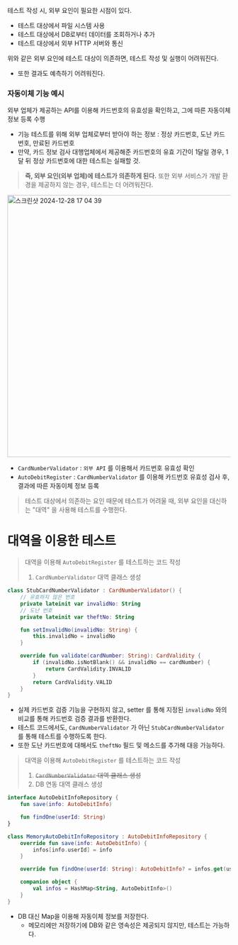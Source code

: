 테스트 작성 시, 외부 요인이 필요한 시점이 있다.
- 테스트 대상에서 파일 시스템 사용
- 테스트 대상에서 DB로부터 데이터를 조회하거나 추가
- 테스트 대상에서 외부 HTTP 서버와 통신

위와 같은 외부 요인에 테스트 대상이 의존하면, 테스트 작성 및 실행이 어려워진다.
- 또한 결과도 예측하기 어려워진다.

### 자동이체 기능 예시
외부 업체가 제공하는 API를 이용해 카드번호의 유효성을 확인하고, 그에 따른 자동이체 정보 등록 수행
- 기능 테스트를 위해 외부 업체로부터 받아야 하는 정보 : 정상 카드번호, 도난 카드번호, 만료된 카드번호
- 만약, 카드 정보 검사 대행업체에서 제공해준 카드번호의 유효 기간이 1달일 경우, 1달 뒤 정상 카드번호에 대한 테스트는 실패할 것.

> **즉, 외부 요인(외부 업체)에 테스트가 의존하게 된다.**
> 또한 외부 서비스가 개발 환경을 제공하지 않는 경우, 테스트는 더 어려워진다.

<img width="591" alt="스크린샷 2024-12-28 17 04 39" src="https://github.com/user-attachments/assets/cd465ba1-fc62-4d6e-96fa-8b44ec1ea4e3" />

- `CardNumberValidator` : `외부 API` 를 이용해서 카드번호 유효성 확인
- `AutoDebitRegister` : `CardNumberValidator` 를 이용해 카드번호 유효성 검사 후, 결과에 따른 자동이체 정보 등록

> 테스트 대상에서 의존하는 요인 때문에 테스트가 어려울 때, 외부 요인을 대신하는 "대역" 을 사용해 테스트를 수행한다.

# 대역을 이용한 테스트
> 대역을 이용해 `AutoDebitRegister` 를 테스트하는 코드 작성
> 1. `CardNumberValidator` 대역 클래스 생성

```kotlin
class StubCardNumberValidator : CardNumberValidator() {
    // 유효하지 않은 번호
    private lateinit var invalidNo: String
    // 도난 번호
    private lateinit var theftNo: String

    fun setInvalidNo(invalidNo: String) {
        this.invalidNo = invalidNo
    }

    override fun validate(cardNumber: String): CardValidity {
        if (invalidNo.isNotBlank() && invalidNo == cardNumber) {
            return CardValidity.INVALID
        }
        return CardValidity.VALID
    }
}
```
- 실제 카드번호 검증 기능을 구현하지 않고, setter 를 통해 지정된 `invalidNo` 와의 비교를 통해 카드번호 검증 결과를 반환한다.
- 테스트 코드에서도, `CardNumberValidator` 가 아닌 `StubCardNumberValidator` 를 통해 테스트를 수행하도록 한다.
- 또한 도난 카드번호에 대해서도 `theftNo` 필드 및 메소드를 추가해 대응 가능하다.


> 대역을 이용해 `AutoDebitRegister` 를 테스트하는 코드 작성
> 1. ~~`CardNumberValidator` 대역 클래스 생성~~
> 2. DB 연동 대역 클래스 생성

```kotlin
interface AutoDebitInfoRepository {
    fun save(info: AutoDebitInfo)

    fun findOne(userId: String)
}

class MemoryAutoDebitInfoRepository : AutoDebitInfoRepository {
    override fun save(info: AutoDebitInfo) {
        infos[info.userId] = info
    }

    override fun findOne(userId: String): AutoDebitInfo? = infos.get(userId)

    companion object {
        val infos = HashMap<String, AutoDebitInfo>()
    }
}
```
- DB 대신 Map을 이용해 자동이체 정보를 저장한다.
  - 메모리에만 저장하기에 DB와 같은 영속성은 제공되지 않지만, 테스트는 가능하다.
